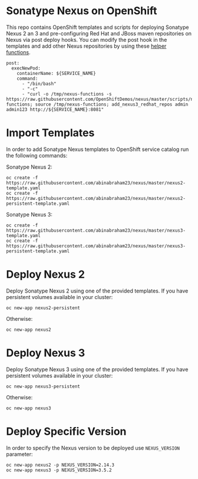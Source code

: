 # Sonatype Nexus on OpenShift

This repo contains OpenShift templates and scripts for deploying Sonatype Nexus 2 an 3
and pre-configuring Red Hat and JBoss maven repositories on Nexus via post deploy hooks.
You can modify the post hook in the templates and add other Nexus repositories by using these [helper
functions](scripts/nexus-functions).

```
post:
  execNewPod:
    containerName: ${SERVICE_NAME}
    command:
      - "/bin/bash"
      - "-c"
      - "curl -o /tmp/nexus-functions -s https://raw.githubusercontent.com/OpenShiftDemos/nexus/master/scripts/nexus-functions; source /tmp/nexus-functions; add_nexus3_redhat_repos admin admin123 http://${SERVICE_NAME}:8081"
```

# Import Templates

In order to add Sonatype Nexus templates to OpenShift service catalog run the following commands:

Sonatype Nexus 2:
```
oc create -f https://raw.githubusercontent.com/abinabraham23/nexus/master/nexus2-template.yaml
oc create -f https://raw.githubusercontent.com/abinabraham23/nexus/master/nexus2-persistent-template.yaml
```

Sonatype Nexus 3:
```
oc create -f https://raw.githubusercontent.com/abinabraham23/nexus/master/nexus3-template.yaml
oc create -f https://raw.githubusercontent.com/abinabraham23/nexus/master/nexus3-persistent-template.yaml
```

# Deploy Nexus 2

Deploy Sonatype Nexus 2 using one of the provided templates. If you have persistent volumes available in your cluster:
```
oc new-app nexus2-persistent
```
Otherwise:
```
oc new-app nexus2
```
# Deploy Nexus 3

Deploy Sonatype Nexus 3 using one of the provided templates. If you have persistent volumes available in your cluster:
```
oc new-app nexus3-persistent
```
Otherwise:
```
oc new-app nexus3
```

# Deploy Specific Version
In order to specify the Nexus version to be deployed use ```NEXUS_VERSION``` parameter:
```
oc new-app nexus2 -p NEXUS_VERSION=2.14.3
oc new-app nexus3 -p NEXUS_VERSION=3.5.2
```
